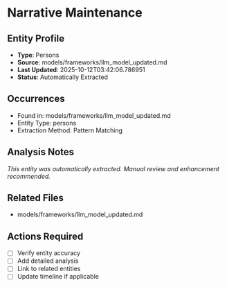 # Narrative Maintenance

## Entity Profile
- **Type**: Persons
- **Source**: models/frameworks/llm_model_updated.md
- **Last Updated**: 2025-10-12T03:42:06.786951
- **Status**: Automatically Extracted

## Occurrences
- Found in: models/frameworks/llm_model_updated.md
- Entity Type: persons
- Extraction Method: Pattern Matching

## Analysis Notes
*This entity was automatically extracted. Manual review and enhancement recommended.*

## Related Files
- models/frameworks/llm_model_updated.md

## Actions Required
- [ ] Verify entity accuracy
- [ ] Add detailed analysis
- [ ] Link to related entities
- [ ] Update timeline if applicable
